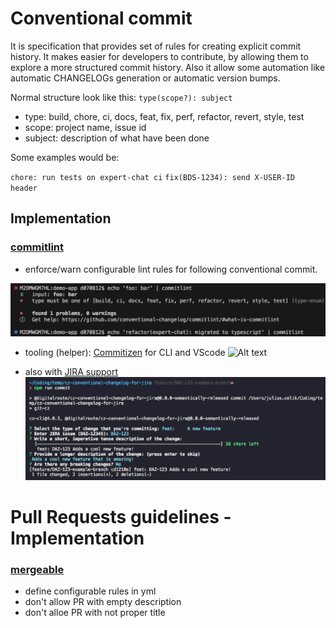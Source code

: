 # Conventional commit

It is specification that provides set of rules for creating explicit commit history. It makes easier for developers to contribute, by allowing them to explore a more structured commit history. Also it allow some automation like
automatic CHANGELOGs generation or automatic version bumps.

Normal structure look like this:
`type(scope?): subject`

- type: build, chore, ci, docs, feat, fix, perf, refactor, revert, style, test
- scope: project name, issue id
- subject: description of what have been done

Some examples would be:

`chore: run tests on expert-chat ci`
`fix(BDS-1234): send X-USER-ID header`

## Implementation

### [commitlint](https://github.com/conventional-changelog/commitlint)

- enforce/warn configurable lint rules for following conventional commit.

![alt text](commitlint.png "Title")

- tooling (helper): [Commitizen](https://commitizen.github.io/cz-cli/) for CLI and VScode
  ![Alt text](https://github.com/commitizen/cz-cli/raw/master/meta/screenshots/add-commit.png)

- also with [JIRA support](https://www.npmjs.com/package/@digitalroute/cz-conventional-changelog-for-jira?activeTab=readme)
  ![alt text](jira-commit.png "Title")

# Pull Requests guidelines - Implementation

### [mergeable](https://mergeable.readthedocs.io/en/latest/index.html)

- define configurable rules in yml
- don't allow PR with empty description
- don't alloe PR with not proper title
